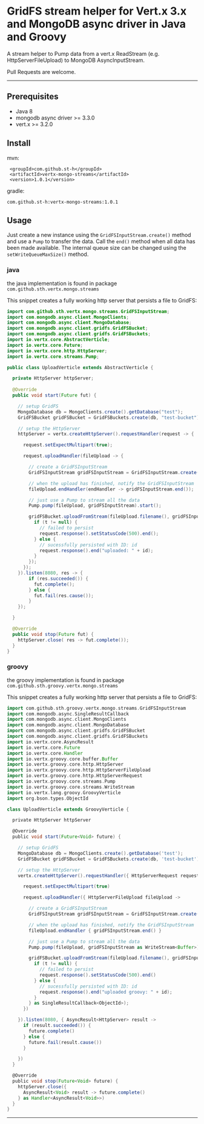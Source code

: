 # GridFS stream helper for Vert.x 3.x and MongoDB async driver in Java and Groovy

A stream helper to Pump data from a vert.x ReadStream (e.g. HttpServerFileUpload) to MongoDB AsyncInputStream.

Pull Requests are welcome.

---

## Prerequisites

- Java 8
- mongodb async driver >= 3.3.0
- vert.x >= 3.2.0

## Install

mvn:
```
 <groupId>com.github.st-h</groupId>
 <artifactId>vertx-mongo-streams</artifactId>
 <version>1.0.1</version>
```
 
gradle:
```
com.github.st-h:vertx-mongo-streams:1.0.1
```

## Usage

Just create a new instance using the `GridFSInputStream.create()` method and use a `Pump` to transfer the data. Call the `end()` method when all data has been made available. 
The internal queue size can be changed using the `setWriteQueueMaxSize()` method.

### java
the java implementation is found in package `com.github.sth.vertx.mongo.streams`

This snippet creates a fully working http server that persists a file to GridFS: 

``` java
import com.github.sth.vertx.mongo.streams.GridFSInputStream;
import com.mongodb.async.client.MongoClients;
import com.mongodb.async.client.MongoDatabase;
import com.mongodb.async.client.gridfs.GridFSBucket;
import com.mongodb.async.client.gridfs.GridFSBuckets;
import io.vertx.core.AbstractVerticle;
import io.vertx.core.Future;
import io.vertx.core.http.HttpServer;
import io.vertx.core.streams.Pump;

public class UploadVerticle extends AbstractVerticle {

  private HttpServer httpServer;
  
  @Override
  public void start(Future fut) {

    // setup GridFS
    MongoDatabase db = MongoClients.create().getDatabase("test");
    GridFSBucket gridFSBucket = GridFSBuckets.create(db, "test-bucket");

    // setup the HttpServer
    httpServer = vertx.createHttpServer().requestHandler(request -> {

      request.setExpectMultipart(true);

      request.uploadHandler(fileUpload -> {

        // create a GridFSInputStream
        GridFSInputStream gridFSInputStream = GridFSInputStream.create();

        // when the upload has finished, notify the GridFSInputStream
        fileUpload.endHandler(endHandler -> gridFSInputStream.end());

        // just use a Pump to stream all the data
        Pump.pump(fileUpload, gridFSInputStream).start();

        gridFSBucket.uploadFromStream(fileUpload.filename(), gridFSInputStream, (id, t) -> {
          if (t != null) {
            // failed to persist
            request.response().setStatusCode(500).end();
          } else {
            // sucessfully persisted with ID: id
            request.response().end("uploaded: " + id);
          }
        });
      });
    }).listen(8080, res -> {
        if (res.succeeded()) {
          fut.complete();
        } else {
          fut.fail(res.cause());
        }
    });

  }

  @Override
  public void stop(Future fut) {
    httpServer.close( res -> fut.complete());
  }
}
```
### groovy
the groovy implementation is found in package `com.github.sth.groovy.vertx.mongo.streams`

This snippet creates a fully working http server that persists a file to GridFS:

```groovy
import com.github.sth.groovy.vertx.mongo.streams.GridFSInputStream
import com.mongodb.async.SingleResultCallback
import com.mongodb.async.client.MongoClients
import com.mongodb.async.client.MongoDatabase
import com.mongodb.async.client.gridfs.GridFSBucket
import com.mongodb.async.client.gridfs.GridFSBuckets
import io.vertx.core.AsyncResult
import io.vertx.core.Future
import io.vertx.core.Handler
import io.vertx.groovy.core.buffer.Buffer
import io.vertx.groovy.core.http.HttpServer
import io.vertx.groovy.core.http.HttpServerFileUpload
import io.vertx.groovy.core.http.HttpServerRequest
import io.vertx.groovy.core.streams.Pump
import io.vertx.groovy.core.streams.WriteStream
import io.vertx.lang.groovy.GroovyVerticle
import org.bson.types.ObjectId

class UploadVerticle extends GroovyVerticle {

  private HttpServer httpServer

  @Override
  public void start(Future<Void> future) {

    // setup GridFS
    MongoDatabase db = MongoClients.create().getDatabase('test');
    GridFSBucket gridFSBucket = GridFSBuckets.create(db, 'test-bucket');

    // setup the HttpServer
    vertx.createHttpServer().requestHandler({ HttpServerRequest request ->

      request.setExpectMultipart(true)

      request.uploadHandler({ HttpServerFileUpload fileUpload ->

        // create a GridFSInputStream
        GridFSInputStream gridFSInputStream = GridFSInputStream.create();

        // when the upload has finished, notify the GridFSInputStream
        fileUpload.endHandler { gridFSInputStream.end() }

        // just use a Pump to stream all the data
        Pump.pump(fileUpload, gridFSInputStream as WriteStream<Buffer>).start();

        gridFSBucket.uploadFromStream(fileUpload.filename(), gridFSInputStream, { ObjectId id, Throwable t ->
          if (t != null) {
            // failed to persist
            request.response().setStatusCode(500).end()
          } else {
            // sucessfully persisted with ID: id
            request.response().end("uploaded groovy: " + id);
          }
        } as SingleResultCallback<ObjectId>);
      })

    }).listen(8080, { AsyncResult<HttpServer> result ->
      if (result.succeeded()) {
        future.complete()
      } else {
        future.fail(result.cause())
      }

    })
  }

  @Override
  public void stop(Future<Void> future) {
    httpServer.close({
      AsyncResult<Void> result -> future.complete()
    } as Handler<AsyncResult<Void>>)
  }
}
```

---

